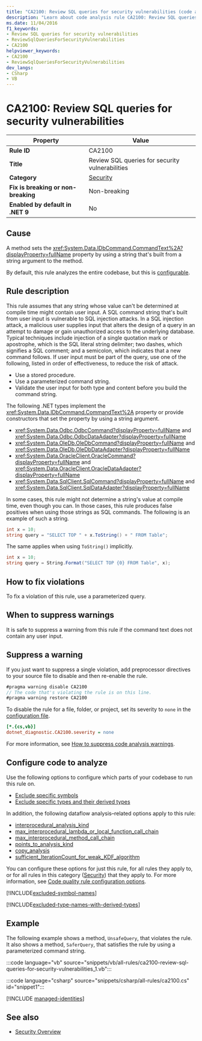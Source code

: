 ```yaml
---
title: "CA2100: Review SQL queries for security vulnerabilities (code analysis)"
description: "Learn about code analysis rule CA2100: Review SQL queries for security vulnerabilities"
ms.date: 11/04/2016
f1_keywords:
- Review SQL queries for security vulnerabilities
- ReviewSqlQueriesForSecurityVulnerabilities
- CA2100
helpviewer_keywords:
- CA2100
- ReviewSqlQueriesForSecurityVulnerabilities
dev_langs:
- CSharp
- VB
---
```

# CA2100: Review SQL queries for security vulnerabilities

| Property                            | Value                                           |
|-------------------------------------|-------------------------------------------------|
| **Rule ID**                         | CA2100                                          |
| **Title**                           | Review SQL queries for security vulnerabilities |
| **Category**                        | [Security](security-warnings.md)                |
| **Fix is breaking or non-breaking** | Non-breaking                                    |
| **Enabled by default in .NET 9**    | No                                              |

## Cause

A method sets the <xref:System.Data.IDbCommand.CommandText%2A?displayProperty=fullName> property by using a string that's built from a string argument to the method.

By default, this rule analyzes the entire codebase, but this is [configurable](#configure-code-to-analyze).

## Rule description

This rule assumes that any string whose value can't be determined at compile time might contain user input. A SQL command string that's built from user input is vulnerable to SQL injection attacks. In a SQL injection attack, a malicious user supplies input that alters the design of a query in an attempt to damage or gain unauthorized access to the underlying database. Typical techniques include injection of a single quotation mark or apostrophe, which is the SQL literal string delimiter; two dashes, which signifies a SQL comment; and a semicolon, which indicates that a new command follows. If user input must be part of the query, use one of the following, listed in order of effectiveness, to reduce the risk of attack.

- Use a stored procedure.
- Use a parameterized command string.
- Validate the user input for both type and content before you build the command string.

The following .NET types implement the <xref:System.Data.IDbCommand.CommandText%2A> property or provide constructors that set the property by using a string argument.

- <xref:System.Data.Odbc.OdbcCommand?displayProperty=fullName> and <xref:System.Data.Odbc.OdbcDataAdapter?displayProperty=fullName>
- <xref:System.Data.OleDb.OleDbCommand?displayProperty=fullName> and <xref:System.Data.OleDb.OleDbDataAdapter?displayProperty=fullName>
- <xref:System.Data.OracleClient.OracleCommand?displayProperty=fullName> and <xref:System.Data.OracleClient.OracleDataAdapter?displayProperty=fullName>
- <xref:System.Data.SqlClient.SqlCommand?displayProperty=fullName> and <xref:System.Data.SqlClient.SqlDataAdapter?displayProperty=fullName>

In some cases, this rule might not determine a string's value at compile time, even though you can. In those cases, this rule produces false positives when using those strings as SQL commands. The following is an example of such a string.

```csharp
int x = 10;
string query = "SELECT TOP " + x.ToString() + " FROM Table";
```

The same applies when using `ToString()` implicitly.

```csharp
int x = 10;
string query = String.Format("SELECT TOP {0} FROM Table", x);
```

## How to fix violations

To fix a violation of this rule, use a parameterized query.

## When to suppress warnings

It is safe to suppress a warning from this rule if the command text does not contain any user input.

## Suppress a warning

If you just want to suppress a single violation, add preprocessor directives to your source file to disable and then re-enable the rule.

```csharp
#pragma warning disable CA2100
// The code that's violating the rule is on this line.
#pragma warning restore CA2100
```

To disable the rule for a file, folder, or project, set its severity to `none` in the [configuration file](../configuration-files.md).

```ini
[*.{cs,vb}]
dotnet_diagnostic.CA2100.severity = none
```

For more information, see [How to suppress code analysis warnings](../suppress-warnings.md).

## Configure code to analyze

Use the following options to configure which parts of your codebase to run this rule on.

- [Exclude specific symbols](#exclude-specific-symbols)
- [Exclude specific types and their derived types](#exclude-specific-types-and-their-derived-types)

In addition, the following dataflow analysis&ndash;related options apply to this rule:

- [interprocedural_analysis_kind](../code-quality-rule-options.md#interprocedural_analysis_kind)
- [max_interprocedural_lambda_or_local_function_call_chain](../code-quality-rule-options.md#max_interprocedural_lambda_or_local_function_call_chain)
- [max_interprocedural_method_call_chain](../code-quality-rule-options.md#max_interprocedural_method_call_chain)
- [points_to_analysis_kind](../code-quality-rule-options.md#points_to_analysis_kind)
- [copy_analysis](../code-quality-rule-options.md#copy_analysis)
- [sufficient_IterationCount_for_weak_KDF_algorithm](../code-quality-rule-options.md#sufficient_iterationcount_for_weak_kdf_algorithm)

You can configure these options for just this rule, for all rules they apply to, or for all rules in this category ([Security](security-warnings.md)) that they apply to. For more information, see [Code quality rule configuration options](../code-quality-rule-options.md).

[!INCLUDE[excluded-symbol-names](../includes/config-options/excluded-symbol-names.md)]

[!INCLUDE[excluded-type-names-with-derived-types](../includes/config-options/excluded-type-names-with-derived-types.md)]

## Example

The following example shows a method, `UnsafeQuery`, that violates the rule. It also shows a method, `SaferQuery`, that satisfies the rule by using a parameterized command string.

:::code language="vb" source="snippets/vb/all-rules/ca2100-review-sql-queries-for-security-vulnerabilities_1.vb":::

:::code language="csharp" source="snippets/csharp/all-rules/ca2100.cs" id="snippet1":::

[!INCLUDE [managed-identities](../../../includes/managed-identities.md)]

## See also

- [Security Overview](../../../framework/data/adonet/security-overview.md)
